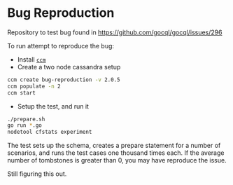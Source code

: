 # Bug Reproduction
Repository to test bug found in https://github.com/gocql/gocql/issues/296

To run attempt to reproduce the bug:

- Install [`ccm`](https://github.com/pcmanus/ccm)
- Create a two node cassandra setup

```bash
ccm create bug-reproduction -v 2.0.5
ccm populate -n 2
ccm start
```

- Setup the test, and run it

```bash
./prepare.sh
go run *.go
nodetool cfstats experiment
```

The test sets up the schema, creates a prepare statement for a number of scenarios, and runs the test cases one thousand times each.
If the average number of tombstones is greater than 0, you may have reproduce the issue.

Still figuring this out.